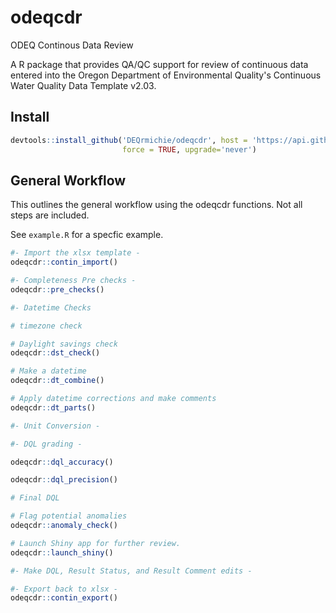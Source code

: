 # odeqcdr
 ODEQ Continous Data Review

A R package that provides QA/QC support for review of continuous data entered into the Oregon Department of Environmental Quality's Continuous Water Quality Data Template v2.03.

## Install

```R
devtools::install_github('DEQrmichie/odeqcdr', host = 'https://api.github.com', 
                         force = TRUE, upgrade='never')
```

## General Workflow

This outlines the general workflow using the odeqcdr functions. Not all steps are included.

See `example.R` for a specfic example.


```R
#- Import the xlsx template -
odeqcdr::contin_import()

#- Completeness Pre checks -
odeqcdr::pre_checks()

#- Datetime Checks

# timezone check

# Daylight savings check
odeqcdr::dst_check()

# Make a datetime
odeqcdr::dt_combine()

# Apply datetime corrections and make comments
odeqcdr::dt_parts()

#- Unit Conversion -

#- DQL grading -

odeqcdr::dql_accuracy()

odeqcdr::dql_precision()

# Final DQL

# Flag potential anomalies
odeqcdr::anomaly_check()

# Launch Shiny app for further review.
odeqcdr::launch_shiny()

#- Make DQL, Result Status, and Result Comment edits -

#- Export back to xlsx -
odeqcdr::contin_export()

```

